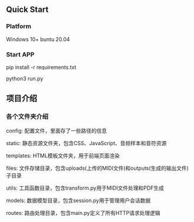 ## Quick Start
### Platform
Windows 10+
buntu 20.04
### Start APP
pip install -r requirements.txt

python3 run.py
## 项目介绍
### 各个文件夹介绍
config: 配置文件，里面存了一些路径的信息

static: 静态资源文件夹，包含CSS、JavaScript、音频样本和音符资源

templates: HTML模板文件夹，用于前端页面渲染

files: 文件存储目录，包含uploads(上传的MIDI文件)和outputs(生成的输出文件)子目录

utils: 工具函数目录，包含transform.py用于MIDI文件处理和PDF生成

models: 数据模型目录，包含session.py用于管理用户会话数据

routes: 路由处理目录，包含main.py定义了所有HTTP请求处理逻辑
